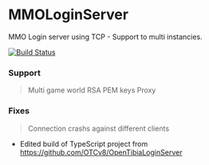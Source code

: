 # MMOLoginServer
MMO Login server using TCP - Support to multi instancies.

[![Build Status](https://travis-ci.org/mattcg/language-tags.png?branch=master)](https://travis-ci.org/mattcg/language-tags)

### Support
> Multi game world
> RSA PEM keys
> Proxy

### Fixes
> Connection crashs against different clients

- Edited build of TypeScript project from https://github.com/OTCv8/OpenTibiaLoginServer

